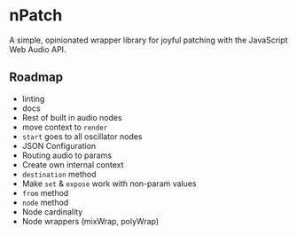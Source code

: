 # nPatch

A simple, opinionated wrapper library for joyful patching with the JavaScript Web Audio API.

## Roadmap

- linting
- docs
- Rest of built in audio nodes
- move context to `render`
- `start` goes to all oscillator nodes
- JSON Configuration
- Routing audio to params
- Create own internal context
- `destination` method
- Make `set` & `expose` work with non-param values
- `from` method
- `node` method
- Node cardinality
- Node wrappers (mixWrap, polyWrap)